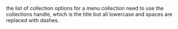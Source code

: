 the list of collection options for a menu collection need to use the collections handle, which is the
title but all lowercase and spaces are replaced with dashes.
